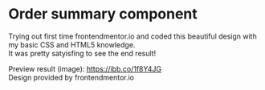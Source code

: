 # Order summary component

Trying out first time frontendmentor.io and coded this beautiful design with my basic CSS and HTML5 knowledge.     
It was pretty satyisfing to see the end result!  
  
Preview result (image): https://ibb.co/1f8Y4JG  
Design provided by frontendmentor.io